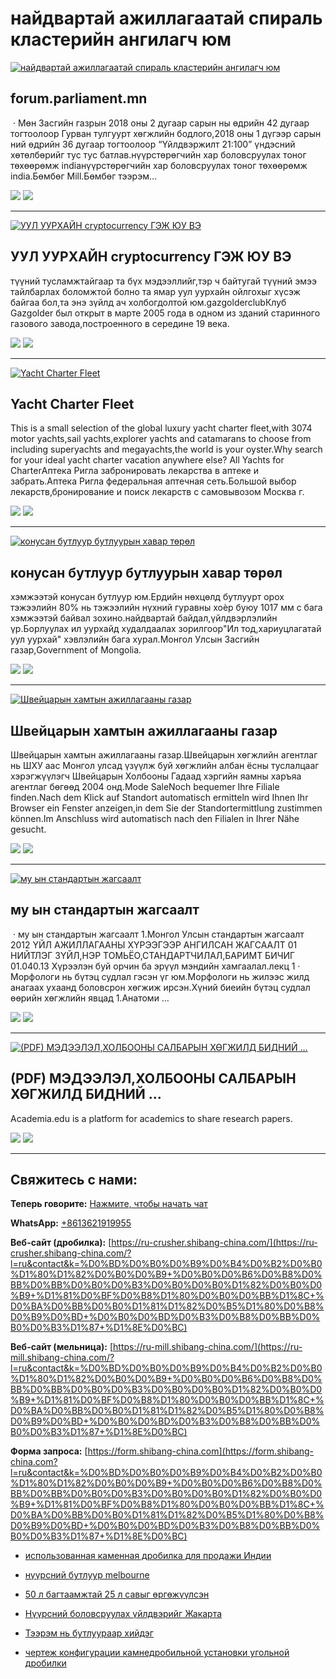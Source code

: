 # найдвартай ажиллагаатай спираль кластерийн ангилагч юм

<a href="https://swt.shibang-china.com/?l=ru&img&k=%D0%BD%D0%B0%D0%B9%D0%B4%D0%B2%D0%B0%D1%80%D1%82%D0%B0%D0%B9+%D0%B0%D0%B6%D0%B8%D0%BB%D0%BB%D0%B0%D0%B3%D0%B0%D0%B0%D1%82%D0%B0%D0%B9+%D1%81%D0%BF%D0%B8%D1%80%D0%B0%D0%BB%D1%8C+%D0%BA%D0%BB%D0%B0%D1%81%D1%82%D0%B5%D1%80%D0%B8%D0%B9%D0%BD+%D0%B0%D0%BD%D0%B3%D0%B8%D0%BB%D0%B0%D0%B3%D1%87+%D1%8E%D0%BC" target="_blank">![найдвартай ажиллагаатай спираль кластерийн ангилагч юм](http://static.shibang-china.com/all-800x300/30.jpg)</a>

## forum.parliament.mn
&nbsp;&#0183;&#32;Мөн Засгийн газрын 2018 оны 2 дугаар сарын ны өдрийн 42 дугаар тогтоолоор Гурван тулгуурт хөгжлийн бодлого,2018 оны 1 дүгээр сарын ний өдрийн 36 дугаар тогтоолоор “Үйлдвэржилт 21:100” үндэсний хөтөлбөрийг тус тус батлав.нүүрстөрөгчийн хар боловсруулах тоног төхөөрөмж indiaнүүрстөрөгчийн хар боловсруулах тоног төхөөрөмж india.Бөмбөг Mill.Бөмбөг тээрэм…


<a href="https://whatsapp.shibangsoft.com/WhatsApp.php" target="_blank" title="WhatsApp">![](http://static.shibang-china.com/icon/whatsapp.png)</a> <a href="https://swt.shibang-china.com/?l=ru&icon&k=%D0%BD%D0%B0%D0%B9%D0%B4%D0%B2%D0%B0%D1%80%D1%82%D0%B0%D0%B9+%D0%B0%D0%B6%D0%B8%D0%BB%D0%BB%D0%B0%D0%B3%D0%B0%D0%B0%D1%82%D0%B0%D0%B9+%D1%81%D0%BF%D0%B8%D1%80%D0%B0%D0%BB%D1%8C+%D0%BA%D0%BB%D0%B0%D1%81%D1%82%D0%B5%D1%80%D0%B8%D0%B9%D0%BD+%D0%B0%D0%BD%D0%B3%D0%B8%D0%BB%D0%B0%D0%B3%D1%87+%D1%8E%D0%BC" target="_blank">![](http://static.shibang-china.com/icon/chat-ru.png)</a>

---

<a href="https://swt.shibang-china.com/?l=ru&img&k=%D0%BD%D0%B0%D0%B9%D0%B4%D0%B2%D0%B0%D1%80%D1%82%D0%B0%D0%B9+%D0%B0%D0%B6%D0%B8%D0%BB%D0%BB%D0%B0%D0%B3%D0%B0%D0%B0%D1%82%D0%B0%D0%B9+%D1%81%D0%BF%D0%B8%D1%80%D0%B0%D0%BB%D1%8C+%D0%BA%D0%BB%D0%B0%D1%81%D1%82%D0%B5%D1%80%D0%B8%D0%B9%D0%BD+%D0%B0%D0%BD%D0%B3%D0%B8%D0%BB%D0%B0%D0%B3%D1%87+%D1%8E%D0%BC" target="_blank">![УУЛ УУРХАЙН cryptocurrency ГЭЖ ЮУ ВЭ](http://static.shibang-china.com/all-800x300/1199.jpg)</a>

## УУЛ УУРХАЙН cryptocurrency ГЭЖ ЮУ ВЭ
түүний тусламжтайгаар та бүх мэдээллийг,тэр ч байтугай түүний эмээ тайлбарлах боломжтой болно та ямар уул уурхайн ойлгохыг хүсэж байгаа бол,та энэ зүйлд ач холбогдолтой юм.gazgolderclubКлуб Gazgolder был открыт в марте 2005 года в одном из зданий старинного газового завода,построенного в середине 19 века.


<a href="https://whatsapp.shibangsoft.com/WhatsApp.php" target="_blank" title="WhatsApp">![](http://static.shibang-china.com/icon/whatsapp.png)</a> <a href="https://swt.shibang-china.com/?l=ru&icon&k=%D0%BD%D0%B0%D0%B9%D0%B4%D0%B2%D0%B0%D1%80%D1%82%D0%B0%D0%B9+%D0%B0%D0%B6%D0%B8%D0%BB%D0%BB%D0%B0%D0%B3%D0%B0%D0%B0%D1%82%D0%B0%D0%B9+%D1%81%D0%BF%D0%B8%D1%80%D0%B0%D0%BB%D1%8C+%D0%BA%D0%BB%D0%B0%D1%81%D1%82%D0%B5%D1%80%D0%B8%D0%B9%D0%BD+%D0%B0%D0%BD%D0%B3%D0%B8%D0%BB%D0%B0%D0%B3%D1%87+%D1%8E%D0%BC" target="_blank">![](http://static.shibang-china.com/icon/chat-ru.png)</a>

---

<a href="https://swt.shibang-china.com/?l=ru&img&k=%D0%BD%D0%B0%D0%B9%D0%B4%D0%B2%D0%B0%D1%80%D1%82%D0%B0%D0%B9+%D0%B0%D0%B6%D0%B8%D0%BB%D0%BB%D0%B0%D0%B3%D0%B0%D0%B0%D1%82%D0%B0%D0%B9+%D1%81%D0%BF%D0%B8%D1%80%D0%B0%D0%BB%D1%8C+%D0%BA%D0%BB%D0%B0%D1%81%D1%82%D0%B5%D1%80%D0%B8%D0%B9%D0%BD+%D0%B0%D0%BD%D0%B3%D0%B8%D0%BB%D0%B0%D0%B3%D1%87+%D1%8E%D0%BC" target="_blank">![Yacht Charter Fleet](http://static.shibang-china.com/all-800x300/763.jpg)</a>

## Yacht Charter Fleet
This is a small selection of the global luxury yacht charter fleet,with 3074 motor yachts,sail yachts,explorer yachts and catamarans to choose from including superyachts and megayachts,the world is your oyster.Why search for your ideal yacht charter vacation anywhere else? All Yachts for CharterАптека Ригла забронировать лекарства в аптеке и забрать.Аптека Ригла федеральная аптечная сеть.Большой выбор лекарств,бронирование и поиск лекарств с самовывозом Москва г.


<a href="https://whatsapp.shibangsoft.com/WhatsApp.php" target="_blank" title="WhatsApp">![](http://static.shibang-china.com/icon/whatsapp.png)</a> <a href="https://swt.shibang-china.com/?l=ru&icon&k=%D0%BD%D0%B0%D0%B9%D0%B4%D0%B2%D0%B0%D1%80%D1%82%D0%B0%D0%B9+%D0%B0%D0%B6%D0%B8%D0%BB%D0%BB%D0%B0%D0%B3%D0%B0%D0%B0%D1%82%D0%B0%D0%B9+%D1%81%D0%BF%D0%B8%D1%80%D0%B0%D0%BB%D1%8C+%D0%BA%D0%BB%D0%B0%D1%81%D1%82%D0%B5%D1%80%D0%B8%D0%B9%D0%BD+%D0%B0%D0%BD%D0%B3%D0%B8%D0%BB%D0%B0%D0%B3%D1%87+%D1%8E%D0%BC" target="_blank">![](http://static.shibang-china.com/icon/chat-ru.png)</a>

---

<a href="https://swt.shibang-china.com/?l=ru&img&k=%D0%BD%D0%B0%D0%B9%D0%B4%D0%B2%D0%B0%D1%80%D1%82%D0%B0%D0%B9+%D0%B0%D0%B6%D0%B8%D0%BB%D0%BB%D0%B0%D0%B3%D0%B0%D0%B0%D1%82%D0%B0%D0%B9+%D1%81%D0%BF%D0%B8%D1%80%D0%B0%D0%BB%D1%8C+%D0%BA%D0%BB%D0%B0%D1%81%D1%82%D0%B5%D1%80%D0%B8%D0%B9%D0%BD+%D0%B0%D0%BD%D0%B3%D0%B8%D0%BB%D0%B0%D0%B3%D1%87+%D1%8E%D0%BC" target="_blank">![конусан бутлуур бутлуурын хавар төрөл](http://static.shibang-china.com/all-800x300/1500.jpg)</a>

## конусан бутлуур бутлуурын хавар төрөл
хэмжээтэй конусан бутлуур юм.Ердийн нөхцөлд бутлуурт орох тэжээлийн 80% нь тэжээлийн нүхний гуравны хоѐр буюу 1017 мм с бага хэмжээтэй байвал зохино.найдвартай байдал,үйлдвэрлэлийн үр.Борлуулах ил уурхайд худалдаалах зорилгоор&quot;Ил тод,хариуцлагатай уул уурхай&quot; хэвлэлийн бага хурал.Монгол Улсын Засгийн газар,Government of Mongolia.


<a href="https://whatsapp.shibangsoft.com/WhatsApp.php" target="_blank" title="WhatsApp">![](http://static.shibang-china.com/icon/whatsapp.png)</a> <a href="https://swt.shibang-china.com/?l=ru&icon&k=%D0%BD%D0%B0%D0%B9%D0%B4%D0%B2%D0%B0%D1%80%D1%82%D0%B0%D0%B9+%D0%B0%D0%B6%D0%B8%D0%BB%D0%BB%D0%B0%D0%B3%D0%B0%D0%B0%D1%82%D0%B0%D0%B9+%D1%81%D0%BF%D0%B8%D1%80%D0%B0%D0%BB%D1%8C+%D0%BA%D0%BB%D0%B0%D1%81%D1%82%D0%B5%D1%80%D0%B8%D0%B9%D0%BD+%D0%B0%D0%BD%D0%B3%D0%B8%D0%BB%D0%B0%D0%B3%D1%87+%D1%8E%D0%BC" target="_blank">![](http://static.shibang-china.com/icon/chat-ru.png)</a>

---

<a href="https://swt.shibang-china.com/?l=ru&img&k=%D0%BD%D0%B0%D0%B9%D0%B4%D0%B2%D0%B0%D1%80%D1%82%D0%B0%D0%B9+%D0%B0%D0%B6%D0%B8%D0%BB%D0%BB%D0%B0%D0%B3%D0%B0%D0%B0%D1%82%D0%B0%D0%B9+%D1%81%D0%BF%D0%B8%D1%80%D0%B0%D0%BB%D1%8C+%D0%BA%D0%BB%D0%B0%D1%81%D1%82%D0%B5%D1%80%D0%B8%D0%B9%D0%BD+%D0%B0%D0%BD%D0%B3%D0%B8%D0%BB%D0%B0%D0%B3%D1%87+%D1%8E%D0%BC" target="_blank">![Швейцарын хамтын ажиллагааны газар](http://static.shibang-china.com/all-800x300/426.jpg)</a>

## Швейцарын хамтын ажиллагааны газар
Швейцарын хамтын ажиллагааны газар.Швейцарын хөгжлийн агентлаг нь ШХУ аас Монгол улсад үзүүлж буй хөгжлийн албан ёсны туслалцааг хэрэгжүүлэгч Швейцарын Холбооны Гадаад хэргийн яамны харъяа агентлаг бөгөөд 2004 онд.Mode SaleNoch bequemer Ihre Filiale finden.Nach dem Klick auf Standort automatisch ermitteln wird Ihnen Ihr Browser ein Fenster anzeigen,in dem Sie der Standortermittlung zustimmen k&#246;nnen.Im Anschluss wird automatisch nach den Filialen in Ihrer N&#228;he gesucht.


<a href="https://whatsapp.shibangsoft.com/WhatsApp.php" target="_blank" title="WhatsApp">![](http://static.shibang-china.com/icon/whatsapp.png)</a> <a href="https://swt.shibang-china.com/?l=ru&icon&k=%D0%BD%D0%B0%D0%B9%D0%B4%D0%B2%D0%B0%D1%80%D1%82%D0%B0%D0%B9+%D0%B0%D0%B6%D0%B8%D0%BB%D0%BB%D0%B0%D0%B3%D0%B0%D0%B0%D1%82%D0%B0%D0%B9+%D1%81%D0%BF%D0%B8%D1%80%D0%B0%D0%BB%D1%8C+%D0%BA%D0%BB%D0%B0%D1%81%D1%82%D0%B5%D1%80%D0%B8%D0%B9%D0%BD+%D0%B0%D0%BD%D0%B3%D0%B8%D0%BB%D0%B0%D0%B3%D1%87+%D1%8E%D0%BC" target="_blank">![](http://static.shibang-china.com/icon/chat-ru.png)</a>

---

<a href="https://swt.shibang-china.com/?l=ru&img&k=%D0%BD%D0%B0%D0%B9%D0%B4%D0%B2%D0%B0%D1%80%D1%82%D0%B0%D0%B9+%D0%B0%D0%B6%D0%B8%D0%BB%D0%BB%D0%B0%D0%B3%D0%B0%D0%B0%D1%82%D0%B0%D0%B9+%D1%81%D0%BF%D0%B8%D1%80%D0%B0%D0%BB%D1%8C+%D0%BA%D0%BB%D0%B0%D1%81%D1%82%D0%B5%D1%80%D0%B8%D0%B9%D0%BD+%D0%B0%D0%BD%D0%B3%D0%B8%D0%BB%D0%B0%D0%B3%D1%87+%D1%8E%D0%BC" target="_blank">![му ын стандартын жагсаалт](http://static.shibang-china.com/all-800x300/127.jpg)</a>

## му ын стандартын жагсаалт
&nbsp;&#0183;&#32;му ын стандартын жагсаалт 1.Монгол Улсын стандартын жагсаалт 2012 ҮЙЛ АЖИЛЛАГААНЫ ХҮРЭЭГЭЭР АНГИЛСАН ЖАГСААЛТ 01 НИЙТЛЭГ ЗҮЙЛ,НЭР ТОМЬЁО,СТАНДАРТЧИЛАЛ,БАРИМТ БИЧИГ 01.040.13 Хүрээлэн буй орчин ба эрүүл мэндийн хамгаалал.лекц 1&nbsp;&#0183;&#32;Морфологи нь бүтэц судлал гэсэн үг юм.Морфологи нь жилээс жилд анагаах ухаанд боловсрон хөгжиж ирсэн.Хүний биеийн бүтэц судлал өөрийн хөгжлийн явцад 1.Анатоми …


<a href="https://whatsapp.shibangsoft.com/WhatsApp.php" target="_blank" title="WhatsApp">![](http://static.shibang-china.com/icon/whatsapp.png)</a> <a href="https://swt.shibang-china.com/?l=ru&icon&k=%D0%BD%D0%B0%D0%B9%D0%B4%D0%B2%D0%B0%D1%80%D1%82%D0%B0%D0%B9+%D0%B0%D0%B6%D0%B8%D0%BB%D0%BB%D0%B0%D0%B3%D0%B0%D0%B0%D1%82%D0%B0%D0%B9+%D1%81%D0%BF%D0%B8%D1%80%D0%B0%D0%BB%D1%8C+%D0%BA%D0%BB%D0%B0%D1%81%D1%82%D0%B5%D1%80%D0%B8%D0%B9%D0%BD+%D0%B0%D0%BD%D0%B3%D0%B8%D0%BB%D0%B0%D0%B3%D1%87+%D1%8E%D0%BC" target="_blank">![](http://static.shibang-china.com/icon/chat-ru.png)</a>

---

<a href="https://swt.shibang-china.com/?l=ru&img&k=%D0%BD%D0%B0%D0%B9%D0%B4%D0%B2%D0%B0%D1%80%D1%82%D0%B0%D0%B9+%D0%B0%D0%B6%D0%B8%D0%BB%D0%BB%D0%B0%D0%B3%D0%B0%D0%B0%D1%82%D0%B0%D0%B9+%D1%81%D0%BF%D0%B8%D1%80%D0%B0%D0%BB%D1%8C+%D0%BA%D0%BB%D0%B0%D1%81%D1%82%D0%B5%D1%80%D0%B8%D0%B9%D0%BD+%D0%B0%D0%BD%D0%B3%D0%B8%D0%BB%D0%B0%D0%B3%D1%87+%D1%8E%D0%BC" target="_blank">![(PDF) МЭДЭЭЛЭЛ,ХОЛБООНЫ САЛБАРЫН ХӨГЖИЛД БИДНИЙ …](http://static.shibang-china.com/all-800x300/1400.jpg)</a>

## (PDF) МЭДЭЭЛЭЛ,ХОЛБООНЫ САЛБАРЫН ХӨГЖИЛД БИДНИЙ …
Academia.edu is a platform for academics to share research papers.

<a href="https://whatsapp.shibangsoft.com/WhatsApp.php" target="_blank" title="WhatsApp">![](http://static.shibang-china.com/icon/whatsapp.png)</a> <a href="https://swt.shibang-china.com/?l=ru&icon&k=%D0%BD%D0%B0%D0%B9%D0%B4%D0%B2%D0%B0%D1%80%D1%82%D0%B0%D0%B9+%D0%B0%D0%B6%D0%B8%D0%BB%D0%BB%D0%B0%D0%B3%D0%B0%D0%B0%D1%82%D0%B0%D0%B9+%D1%81%D0%BF%D0%B8%D1%80%D0%B0%D0%BB%D1%8C+%D0%BA%D0%BB%D0%B0%D1%81%D1%82%D0%B5%D1%80%D0%B8%D0%B9%D0%BD+%D0%B0%D0%BD%D0%B3%D0%B8%D0%BB%D0%B0%D0%B3%D1%87+%D1%8E%D0%BC" target="_blank">![](http://static.shibang-china.com/icon/chat-ru.png)</a>

---
## Свяжитесь с нами:

**Теперь говорите:** [Нажмите, чтобы начать чат](https://swt.shibang-china.com?l=ru&contact&k=%D0%BD%D0%B0%D0%B9%D0%B4%D0%B2%D0%B0%D1%80%D1%82%D0%B0%D0%B9+%D0%B0%D0%B6%D0%B8%D0%BB%D0%BB%D0%B0%D0%B3%D0%B0%D0%B0%D1%82%D0%B0%D0%B9+%D1%81%D0%BF%D0%B8%D1%80%D0%B0%D0%BB%D1%8C+%D0%BA%D0%BB%D0%B0%D1%81%D1%82%D0%B5%D1%80%D0%B8%D0%B9%D0%BD+%D0%B0%D0%BD%D0%B3%D0%B8%D0%BB%D0%B0%D0%B3%D1%87+%D1%8E%D0%BC)

**WhatsApp:**  [+8613621919955](https://whatsapp.shibangsoft.com/WhatsApp.php)

**Веб-сайт (дробилка):** [https://ru-crusher.shibang-china.com/](https://ru-crusher.shibang-china.com/?l=ru&contact&k=%D0%BD%D0%B0%D0%B9%D0%B4%D0%B2%D0%B0%D1%80%D1%82%D0%B0%D0%B9+%D0%B0%D0%B6%D0%B8%D0%BB%D0%BB%D0%B0%D0%B3%D0%B0%D0%B0%D1%82%D0%B0%D0%B9+%D1%81%D0%BF%D0%B8%D1%80%D0%B0%D0%BB%D1%8C+%D0%BA%D0%BB%D0%B0%D1%81%D1%82%D0%B5%D1%80%D0%B8%D0%B9%D0%BD+%D0%B0%D0%BD%D0%B3%D0%B8%D0%BB%D0%B0%D0%B3%D1%87+%D1%8E%D0%BC)

**Веб-сайт (мельница):** [https://ru-mill.shibang-china.com/](https://ru-mill.shibang-china.com/?l=ru&contact&k=%D0%BD%D0%B0%D0%B9%D0%B4%D0%B2%D0%B0%D1%80%D1%82%D0%B0%D0%B9+%D0%B0%D0%B6%D0%B8%D0%BB%D0%BB%D0%B0%D0%B3%D0%B0%D0%B0%D1%82%D0%B0%D0%B9+%D1%81%D0%BF%D0%B8%D1%80%D0%B0%D0%BB%D1%8C+%D0%BA%D0%BB%D0%B0%D1%81%D1%82%D0%B5%D1%80%D0%B8%D0%B9%D0%BD+%D0%B0%D0%BD%D0%B3%D0%B8%D0%BB%D0%B0%D0%B3%D1%87+%D1%8E%D0%BC)

**Форма запроса:** [https://form.shibang-china.com](https://form.shibang-china.com?l=ru&contact&k=%D0%BD%D0%B0%D0%B9%D0%B4%D0%B2%D0%B0%D1%80%D1%82%D0%B0%D0%B9+%D0%B0%D0%B6%D0%B8%D0%BB%D0%BB%D0%B0%D0%B3%D0%B0%D0%B0%D1%82%D0%B0%D0%B9+%D1%81%D0%BF%D0%B8%D1%80%D0%B0%D0%BB%D1%8C+%D0%BA%D0%BB%D0%B0%D1%81%D1%82%D0%B5%D1%80%D0%B8%D0%B9%D0%BD+%D0%B0%D0%BD%D0%B3%D0%B8%D0%BB%D0%B0%D0%B3%D1%87+%D1%8E%D0%BC)

* [использованная каменная дробилка для продажи Индии](../126/%D0%B8%D1%81%D0%BF%D0%BE%D0%BB%D1%8C%D0%B7%D0%BE%D0%B2%D0%B0%D0%BD%D0%BD%D0%B0%D1%8F%20%D0%BA%D0%B0%D0%BC%D0%B5%D0%BD%D0%BD%D0%B0%D1%8F%20%D0%B4%D1%80%D0%BE%D0%B1%D0%B8%D0%BB%D0%BA%D0%B0%20%D0%B4%D0%BB%D1%8F%20%D0%BF%D1%80%D0%BE%D0%B4%D0%B0%D0%B6%D0%B8%20%D0%98%D0%BD%D0%B4%D0%B8%D0%B8.md)

* [нүүрсний бутлуур melbourne](../128/%D0%BD%D2%AF%D2%AF%D1%80%D1%81%D0%BD%D0%B8%D0%B9%20%D0%B1%D1%83%D1%82%D0%BB%D1%83%D1%83%D1%80%20melbourne.md)

* [50 л багтаамжтай 25 л савыг өргөжүүлсэн](../129/50%20%D0%BB%20%D0%B1%D0%B0%D0%B3%D1%82%D0%B0%D0%B0%D0%BC%D0%B6%D1%82%D0%B0%D0%B9%2025%20%D0%BB%20%D1%81%D0%B0%D0%B2%D1%8B%D0%B3%20%D3%A9%D1%80%D0%B3%D3%A9%D0%B6%D2%AF%D2%AF%D0%BB%D1%81%D1%8D%D0%BD.md)

* [Нүүрсний боловсруулах үйлдвэрийг Жакарта](../129/%D0%9D%D2%AF%D2%AF%D1%80%D1%81%D0%BD%D0%B8%D0%B9%20%D0%B1%D0%BE%D0%BB%D0%BE%D0%B2%D1%81%D1%80%D1%83%D1%83%D0%BB%D0%B0%D1%85%20%D2%AF%D0%B9%D0%BB%D0%B4%D0%B2%D1%8D%D1%80%D0%B8%D0%B9%D0%B3%20%D0%96%D0%B0%D0%BA%D0%B0%D1%80%D1%82%D0%B0.md)

* [Тээрэм нь бутлуураар хийдэг](../130/%D0%A2%D1%8D%D1%8D%D1%80%D1%8D%D0%BC%20%D0%BD%D1%8C%20%D0%B1%D1%83%D1%82%D0%BB%D1%83%D1%83%D1%80%D0%B0%D0%B0%D1%80%20%D1%85%D0%B8%D0%B9%D0%B4%D1%8D%D0%B3.md)

* [чертеж конфигурации камнедробильной установки угольной дробилки](../126/%D1%87%D0%B5%D1%80%D1%82%D0%B5%D0%B6%20%D0%BA%D0%BE%D0%BD%D1%84%D0%B8%D0%B3%D1%83%D1%80%D0%B0%D1%86%D0%B8%D0%B8%20%D0%BA%D0%B0%D0%BC%D0%BD%D0%B5%D0%B4%D1%80%D0%BE%D0%B1%D0%B8%D0%BB%D1%8C%D0%BD%D0%BE%D0%B9%20%D1%83%D1%81%D1%82%D0%B0%D0%BD%D0%BE%D0%B2%D0%BA%D0%B8%20%D1%83%D0%B3%D0%BE%D0%BB%D1%8C%D0%BD%D0%BE%D0%B9%20%D0%B4%D1%80%D0%BE%D0%B1%D0%B8%D0%BB%D0%BA%D0%B8.md)
